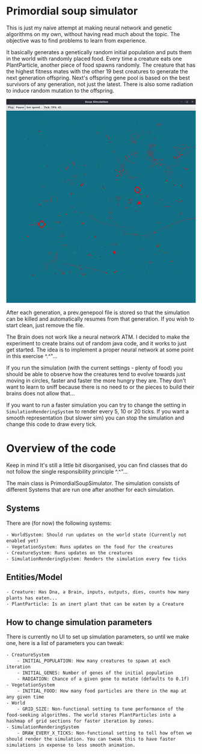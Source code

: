 # Primordial soup simulator

This is just my naive attempt at making neural network and genetic algorithms on my own, without having read much about the topic.
The objective was to find problems to learn from experience. 

It basically generates a genetically random initial population and puts them in the world with randomly placed food.
Every time a creature eats one PlantParticle, another piece of food spawns randomly.
The creature that has the highest fitness mates with the other 19 best creatures to generate the next generation offspring.
Next's offspring gene pool is based on the best survivors of any generation, not just the latest.
There is also some radiation to induce random mutation to the offspring.

![screenshot](screenshot.png "Sample screenshot of an early stage")

After each generation, a prev.genepool file is stored so that the simulation can be killed and automatically resumes from that generation.
If you wish to start clean, just remove the file.

The Brain does not work like a neural network ATM. I decided to make the experiment to create brains out of random java code, and it works to just get started.
The idea is to implement a proper neural network at some point in this exercise ^.^"...

If you run the simulation (with the current settings - plenty of food) you should be able to observe how the creatures tend to evolve towards just moving in circles,
faster and faster the more hungry they are. They don't want to learn to sniff because there is no need to or the pieces to build their brains does not allow that...

If you want to run a faster simulation you can try to change the setting in `SimulationRenderingSystem` to render every 5, 10 or 20 ticks. If you want a smooth representation (but slower sim) you can stop the simulation and change this code to draw every tick.

# Overview of the code

Keep in mind It's still a little bit disorganised, you can find classes that do not follow the single responsibility principle ^.^"...

The main class is PrimordialSoupSimulator. The simulation consists of different Systems that are run one after another for each simulation.

## Systems

There are (for now) the following systems:
    
    - WorldSystem: Should run updates on the world state (Currently not enabled yet)
    - VegetationSystem: Runs updates on the food for the creatures
    - CreatureSystem: Runs updates on the creatures
    - SimulationRenderingSystem: Renders the simulation every few ticks
    
## Entities/Model

    - Creature: Has Dna, a Brain, inputs, outputs, dies, counts how many plants has eaten...
    - PlantParticle: Is an inert plant that can be eaten by a Creature

## How to change simulation parameters

There is currently no UI to set up simulation parameters, so until we make one, here is a list of parameters you can tweak:

    - CreatureSystem
        - INITIAL_POPULATION: How many creatures to spawn at each iteration
        - INITIAL_GENES: Number of genes of the initial population
        - RADIATION: Chance of a given gene to mutate (defaults to 0.1f)
    - VegetationSystem
        - INITIAL_FOOD: How many food particles are there in the map at any given time
    - World
        - GRID_SIZE: Non-functional setting to tune performance of the food-seeking algorithms. The world stores PlantParticles into a hashmap of grid sections for faster iteration by zones.
    - SimulationRenderingSystem
        - DRAW_EVERY_X_TICKS: Non-functional setting to tell how often we should render the simulation. You can tweak this to have faster simulations in expense to less smooth animation.
        
